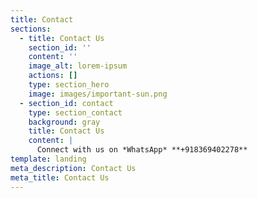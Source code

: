 ```yaml
---
title: Contact
sections:
  - title: Contact Us
    section_id: ''
    content: ''
    image_alt: lorem-ipsum
    actions: []
    type: section_hero
    image: images/important-sun.png
  - section_id: contact
    type: section_contact
    background: gray
    title: Contact Us
    content: |
      Connect with us on *WhatsApp* **+918369402278**
template: landing
meta_description: Contact Us
meta_title: Contact Us
---
```

